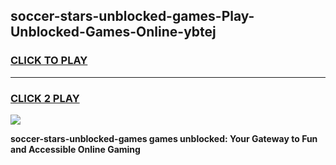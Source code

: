 
## soccer-stars-unblocked-games-Play-Unblocked-Games-Online-ybtej
<h3>
<a href="https://premium76.site?title=soccer-stars-unblocked-games&ref=25A">CLICK TO PLAY</a></h3>
<hr>

<h3>
<a href="https://premium76.site?title=soccer-stars-unblocked-games&ref=25A">CLICK 2 PLAY</a>
  
</h3>

<a href="https://premium76.site?title=soccer-stars-unblocked-games&ref=25A"><img src="https://clearcache.store/games.png"></a>


**soccer-stars-unblocked-games games unblocked: Your Gateway to Fun and Accessible Online Gaming**
